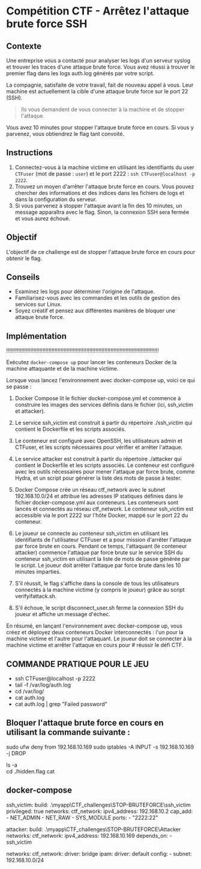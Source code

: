 # Compétition CTF - Arrêtez l'attaque brute force SSH

## Contexte

Une entreprise vous a contacté pour analyser les logs d'un serveur syslog et trouver les traces d'une attaque brute force. Vous avez réussi à trouver le premier flag dans les logs auth.log générés par votre script. 

La compagnie, satisfaite de votre travail, fait de nouveau appel à vous. 
Leur machine est actuellement la cible d'une attaque brute force sur le port 22 (SSH). 
>Ils vous demandent de vous connecter à la machine et de stopper l'attaque.

Vous avez 10 minutes pour stopper l'attaque brute force en cours. Si vous y parvenez, vous obtiendrez le flag tant convoité.

## Instructions


1. Connectez-vous à la machine victime en utilisant les identifiants du user `CTFuser` (mot de passe : `user`) et le port 2222 : `ssh CTFuser@localhost -p 2222`.
2. Trouvez un moyen d'arrêter l'attaque brute force en cours. Vous pouvez chercher des informations et des indices dans les fichiers de logs et dans la configuration du serveur.
3. Si vous parvenez à stopper l'attaque avant la fin des 10 minutes, un message apparaîtra avec le flag. Sinon, la connexion SSH sera fermée et vous aurez échoué.

## Objectif

L'objectif de ce challenge est de stopper l'attaque brute force en cours pour obtenir le flag.

## Conseils

- Examinez les logs pour déterminer l'origine de l'attaque.
- Familiarisez-vous avec les commandes et les outils de gestion des services sur Linux.
- Soyez créatif et pensez aux différentes manières de bloquer une attaque brute force.

## Implémentation
 
 !!!!!!!!!!!!!!!!!!!!!!!!!!!!!!!!!!!!!!!!!!!!!!!!!!!!!!!!!!!!!!!!!!!!!!!!!!!!!!!!!!!!!!!!!!!!!!!!!!!!!

Exécutez `docker-compose up` pour lancer les conteneurs Docker de la machine attaquante et de la machine victime.

 Lorsque vous lancez l'environnement avec docker-compose up, voici ce qui se passe :

1. Docker Compose lit le fichier docker-compose.yml et commence à construire les images des services définis dans le fichier (ici, ssh_victim et attacker).
2. Le service ssh_victim est construit à partir du répertoire ./ssh_victim qui contient le Dockerfile et les scripts associés. 
3. Le conteneur est configuré avec OpenSSH, les utilisateurs admin et CTFuser, et les scripts nécessaires pour vérifier et arrêter l'attaque.
4. Le service attacker est construit à partir du répertoire ./attacker qui contient le Dockerfile et les scripts associés.
 Le conteneur est configuré avec les outils nécessaires pour mener l'attaque par force brute, comme Hydra, et un script pour générer la liste des mots de passe à tester.

5. Docker Compose crée un réseau ctf_network avec le subnet 192.168.10.0/24 et attribue les adresses IP statiques définies dans le fichier docker-compose.yml aux conteneurs.
Les conteneurs sont lancés et connectés au réseau ctf_network. Le conteneur ssh_victim est accessible via le port 2222 sur l'hôte Docker, mappé sur le port 22 du conteneur.

6. Le joueur se connecte au conteneur ssh_victim en utilisant les identifiants de l'utilisateur CTFuser et a pour mission d'arrêter l'attaque par force brute en cours.
Pendant ce temps, l'attaquant (le conteneur attacker) commence l'attaque par force brute sur le service SSH du conteneur ssh_victim en utilisant la liste de mots de passe générée par le script.
Le joueur doit arrêter l'attaque par force brute dans les 10 minutes imparties.

7. S'il réussit, le flag s'affiche dans la console de tous les utilisateurs connectés à la machine victime (y compris le joueur) grâce au script verifyifattack.sh. 
8. S'il échoue, le script disconnect_user.sh ferme la connexion SSH du joueur et affiche un message d'échec.


En résumé, en lançant l'environnement avec docker-compose up, vous créez et déployez deux conteneurs Docker interconnectés : 
l'un pour la machine victime et l'autre pour l'attaquant. Le joueur doit se connecter à la machine victime et arrêter l'attaque en cours pour # réussir le défi CTF.


## COMMANDE PRATIQUE POUR LE JEU 
- ssh CTFuser@localhost -p 2222
- tail -f /var/log/auth.log 
- cd /var/log/ 
- cat auth.log 
- cat auth.log | grep "Failed password"

## Bloquer l'attaque brute force en cours en utilisant la commande suivante :
sudo ufw deny from 192.168.10.169
sudo iptables -A INPUT -s 192.168.10.169 -j DROP

ls -a  
cd ./hidden.flag
cat 

## docker-compose 
  ssh_victim:
      build: .\myapp\CTF_challenges\STOP-BRUTEFORCE\ssh_victim
      privileged: true
      networks:
        ctf_network:
          ipv4_address: 192.168.10.2
      cap_add:
        - NET_ADMIN
        - NET_RAW
        - SYS_MODULE
      ports:
        - "2222:22"

  attacker:
    build: .\myapp\CTF_challenges\STOP-BRUTEFORCE\Attacker 
    networks:
      ctf_network:
        ipv4_address: 192.168.10.169
    depends_on:
      - ssh_victim

networks:
  ctf_network:
    driver: bridge
    ipam:
      driver: default
      config:
        - subnet: 192.168.10.0/24
